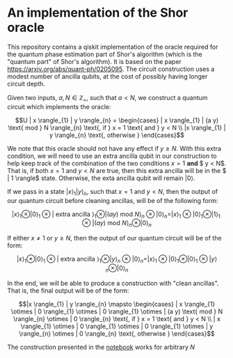 # An implementation of the Shor oracle
This repository contains a qiskit implementation of the oracle required for the quantum phase estimation part of Shor's algorithm (which is the "quantum part" of Shor's algorithm). It is based on the paper https://arxiv.org/abs/quant-ph/0205095. The circuit construction uses a modest number of ancilla qubits, at the cost of possibly having longer circuit depth.

Given two inputs, $a,N \in \mathbb{Z}_{+}$, such that $a < N$, we construct a quantum circuit which implements the oracle:

$$U | x \rangle_{1} | y \rangle_{n}  = \begin{cases}  | x \rangle_{1} | (a y) \text{ mod } N \rangle_{n} \text{, if } x = 1 \text{ and } y < N \\
|x \rangle_{1} |  y \rangle_{n} \text{, otherwise }
\end{cases}$$

We note that this oracle should not have any effect if $y \geq  N$. With this extra condition, we will need to use an extra ancilla qubit in our construction to help keep track of the combination of the two conditions $x = 1$ <b> and </b> $ y < N$. That is, if both $x = 1$ and $y < N$ are true, then this extra ancilla will be in the $ | 1 \rangle$ state. Otherwise, the exta ancilla qubit will remain $| 0 \rangle$.


If we pass in a state $| x \rangle_{1} | y \rangle_{n}$, such that $x = 1$ and $y < N$, then the output of our quantum circuit before cleaning ancillas, will be of the following form:

$$| x \rangle_{1} \otimes | 0 \rangle_{1}  \otimes | \text{ extra ancilla } \rangle_{1} \otimes |   (a y) \text{ mod } N \rangle_{n} \otimes | 0 \rangle_{n}  =  | x \rangle_{1} \otimes | 0 \rangle_{1}  \otimes | 1 \rangle_{1} \otimes |   (a y) \text{ mod } N \rangle_{n} \otimes | 0 \rangle_{n}$$

If either $x \neq 1$ or $y \geq  N$, then the output of our quantum circuit will be of the form:

$$| x \rangle_{1} \otimes | 0 \rangle_{1}  \otimes | \text{ extra ancilla } \rangle_{1} \otimes |   y \rangle_{n} \otimes | 0 \rangle_{n}  =  | x \rangle_{1} \otimes | 0 \rangle_{1}  \otimes | 0 \rangle_{1} \otimes |  y \rangle_{n} \otimes | 0 \rangle_{n}$$

In the end, we will be able to produce a construction with "clean ancillas". That is, the final output will be of the form:

$$|x \rangle_{1} | y \rangle_{n} \mapsto 
 \begin{cases}  | x \rangle_{1}  \otimes | 0 \rangle_{1} \otimes | 0 \rangle_{1} \otimes  | (a y) \text{ mod } N \rangle_{n} \otimes | 0 \rangle_{n} \text{, if } x = 1 \text{ and } y < N \\ 
| x \rangle_{1}  \otimes | 0 \rangle_{1} \otimes | 0 \rangle_{1} \otimes  | y \rangle_{n} \otimes | 0 \rangle_{n}  \text{, otherwise }
\end{cases}$$

The construction presented in the [notebook](ShorOracleMiniProject.ipynb) works for arbitrary $N$

